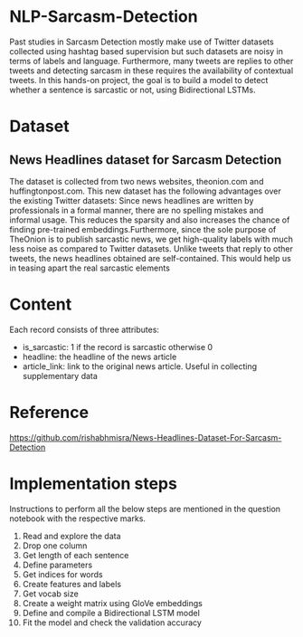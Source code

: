 # NLP-Sarcasm-Detection
Past studies in Sarcasm Detection mostly make use of Twitter datasets collected using hashtag based supervision but such datasets are noisy in terms of labels and language. Furthermore, many tweets are replies to other tweets and detecting sarcasm in these requires the availability of contextual tweets. In this hands-on project, the goal is to build a model to detect whether a sentence is sarcastic or not, using Bidirectional LSTMs.

# Dataset
## News Headlines dataset for Sarcasm Detection
The dataset is collected from two news websites, theonion.com and huffingtonpost.com. This new dataset has the following advantages over the existing Twitter datasets:
Since news headlines are written by professionals in a formal manner, there are no spelling mistakes and informal usage. This reduces the sparsity and also increases the chance of finding pre-trained embeddings.Furthermore, since the sole purpose of TheOnion is to publish sarcastic news, we get high-quality labels with much less noise as compared to Twitter datasets.
Unlike tweets that reply to other tweets, the news headlines obtained are self-contained. This would help us in teasing apart the real sarcastic elements

# Content
Each record consists of three attributes:
- is_sarcastic: 1 if the record is sarcastic otherwise 0
- headline: the headline of the news article
- article_link: link to the original news article. Useful in collecting supplementary data

# Reference
https://github.com/rishabhmisra/News-Headlines-Dataset-For-Sarcasm-Detection

# Implementation steps
Instructions to perform all the below steps are mentioned in the question notebook with the respective marks.
1. Read and explore the data
2. Drop one column
3. Get length of each sentence
4. Define parameters
5. Get indices for words
6. Create features and labels
7. Get vocab size
8. Create a weight matrix using GloVe embeddings
9. Define and compile a Bidirectional LSTM model
10. Fit the model and check the validation accuracy
